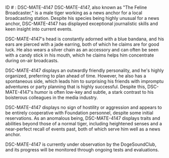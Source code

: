 ID # : DSC-MATE-4147
DSC-MATE-4147, also known as "The Feline Broadcaster," is a male tiger working as a news anchor for a local broadcasting station. Despite his species being highly unusual for a news anchor, DSC-MATE-4147 has displayed exceptional journalistic skills and keen insight into current events.

DSC-MATE-4147's head is constantly adorned with a blue bandana, and his ears are pierced with a jade earring, both of which he claims are for good luck. He also wears a silver chain as an accessory and can often be seen with a candy stick in his mouth, which he claims helps him concentrate during on-air broadcasts.

DSC-MATE-4147 displays an outwardly friendly personality, and he's highly organized, preferring to plan ahead of time. However, he also has a spontaneous side, which leads him to surprising his friends with impromptu adventures or party planning that is highly successful. Despite this, DSC-MATE-4147's humor is often low-key and subtle, a stark contrast to his boisterous colleagues in the media industry.

DSC-MATE-4147 displays no sign of hostility or aggression and appears to be entirely cooperative with Foundation personnel, despite some initial reservations. As an anomalous being, DSC-MATE-4147 displays traits and abilities beyond those of a normal tiger, including heightened senses and a near-perfect recall of events past, both of which serve him well as a news anchor.

DSC-MATE-4147 is currently under observation by the DogeSoundClub, and its progress will be monitored through ongoing tests and evaluations.